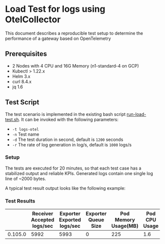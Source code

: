 # Load Test for logs using OtelCollector

This document describes a reproducible test setup to determine the performance of a gateway based on OpenTelemetry

## Prerequisites

- 2 Nodes with 4 CPU and 16G Memory (n1-standard-4 on GCP)
- Kubectl > 1.22.x
- Helm 3.x
- curl 8.4.x
- jq 1.6


## Test Script

The test scenario is implemented in the existing bash script [run-load-test.sh](../../../hack/load-tests/run-load-test.sh).
It can be invoked with the following parameters:

- `-t logs-otel`
- `-n` Test name
- `-d` The test duration in second, default is `1200` seconds
- `-r` The rate of log generation in log/s, default is `1000` logs/s

### Setup

The tests are executed for 20 minutes, so that each test case has a stabilized output and reliable KPIs. Generated logs
contain one single log line of ~2000 bytes.

A typical test result output looks like the following example:


### Test Results

<div class="table-wrapper" markdown="block">

|         | Receiver Accepted logs/sec | Exporter Exported logs/sec | Exporter Queue Size | Pod Memory Usage(MB) | Pod CPU Usage |
|---------|----------------------------|----------------------------|---------------------|----------------------|---------------|
| 0.105.0 | 5992                       | 5993                       | 0                   | 225                  | 1.6           |

</div>
